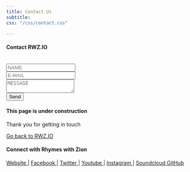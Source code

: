 ```yaml
---
title: Contact Us
subtitle: 
css: "/css/contact.css"

---
```


#### Contact RWZ.IO

<form id="form" class="topBefore" action="https://formspree.io/rhymeswithzion@gmail.com"
      method="POST">
	<br>	
		  <input id="name" type="text" placeholder="NAME" name="name">
	<br>
	<input id="email" type="text" placeholder="E-MAIL" name="email">
	<br>
	<textarea id="message" type="text" placeholder="MESSAGE" name="message"></textarea>
  <br>
  <input id="submit" type="submit" value="Send">
  
</form>



#### This page is under construction

Thank you for getting in touch

[Go back to RWZ.IO](http://rwz.io)

#### Connect with Rhymes with Zion

<a class="fa fa-globe" href="http://rwz.io/" target="_blank"> Website </a> |
<a class="fa fa-facebook" href="https://www.facebook.com/rhymeswithzion/" target="_blank"> Facebook </a> |
<a class="fa fa-twitter" href="https://twitter.com/rhymeswithzion" target="_blank"> Twitter </a> |
<a class="fa fa-youtube" href="https://www.youtube.com/channel/UCeXp3EC97_rUl_e2vgM3gLg" target="_blank"> Youtube </a> |
<a class="fa fa-instagram" href="https://www.instagram.com/rhymeswithzion/" target="_blank"> Instagram </a> |
<a class="fa fa-soundcloud" href="https://soundcloud.com/rhymeswithzion" target="_blank"> Soundcloud </a> 
<a class="fa fa-github" href="https://github.com/rhymeswithzion/" target="_blank"> GitHub </a> 
